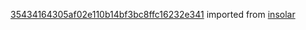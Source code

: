 [35434164305af02e110b14bf3bc8ffc16232e341](https://github.com/insolar/insolar/commit/35434164305af02e110b14bf3bc8ffc16232e341) imported from [insolar](https://github.com/insolar/insolar)
